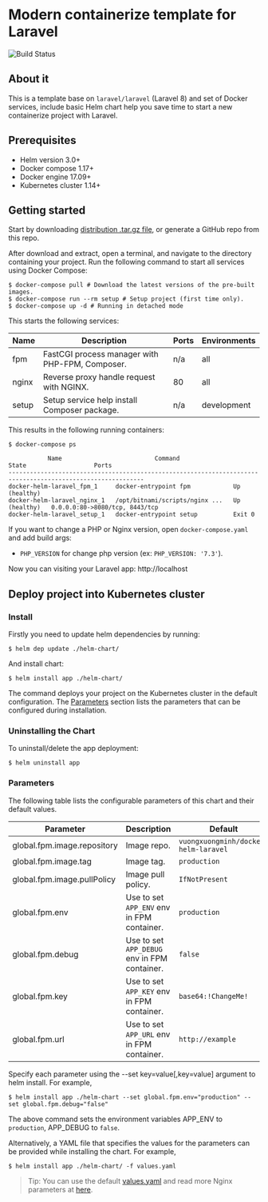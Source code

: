 # Modern containerize template for Laravel

![Build Status](https://github.com/vuongxuongminh/docker-helm-laravel/actions/workflows/ci.yaml/badge.svg)

## About it

This is a template base on `laravel/laravel` (Laravel 8) and set of Docker services, include basic Helm chart help you save time 
to start a new containerize project with Laravel.

## Prerequisites

+ Helm version 3.0+
+ Docker compose 1.17+
+ Docker engine 17.09+
+ Kubernetes cluster 1.14+

## Getting started

Start by downloading [distribution .tar.gz file](https://github.com/vuongxuongminh/docker-helm-laravel/releases), or generate a GitHub repo from this repo. 

After download and extract, open a terminal, and navigate to the directory containing your project. Run the following command to start all services using Docker Compose:

```shell script
$ docker-compose pull # Download the latest versions of the pre-built images.
$ docker-compose run --rm setup # Setup project (first time only).
$ docker-compose up -d # Running in detached mode
```

This starts the following services:

| Name          |           Description                                               | Ports | Environments |
|---------------|---------------------------------------------------------------------|------ |--------------|
| fpm           | FastCGI process manager with PHP-FPM, Composer.                     | n/a   | all          |
| nginx         | Reverse proxy handle request with NGINX.                            | 80    | all          |
| setup         | Setup service help install Composer package.                        | n/a   | development  |

This results in the following running containers:

```shell script
$ docker-compose ps

           Name                          Command                  State                   Ports             
------------------------------------------------------------------------------------------------------------
docker-helm-laravel_fpm_1     docker-entrypoint fpm            Up (healthy)                                 
docker-helm-laravel_nginx_1   /opt/bitnami/scripts/nginx ...   Up (healthy)   0.0.0.0:80->8080/tcp, 8443/tcp
docker-helm-laravel_setup_1   docker-entrypoint setup          Exit 0            
```

If you want to change a PHP or Nginx version, open `docker-compose.yaml` and add build args:

+ `PHP_VERSION` for change php version (ex: `PHP_VERSION: '7.3'`).

Now you can visiting your Laravel app: http://localhost

## Deploy project into Kubernetes cluster

### Install

Firstly you need to update helm dependencies by running:

```shell script
$ helm dep update ./helm-chart/
```

And install chart:

```shell script
$ helm install app ./helm-chart/
```

The command deploys your project on the Kubernetes cluster in the default configuration. The [Parameters](#parameters) section lists the parameters that can be configured during installation.

### Uninstalling the Chart

To uninstall/delete the app deployment:

```shell script
$ helm uninstall app
```

### Parameters

The following table lists the configurable parameters of this chart and their default values.

| Parameter                                    | Description                                                                                                                            | Default                                                                                   |
|----------------------------------------------|----------------------------------------------------------------------------------------------------------------------------------------|-------------------------------------------------------------------------------------------|
| global.fpm.image.repository                  | Image repo.                                                                                                                            | `vuongxuongminh/docker-helm-laravel`                                                      |
| global.fpm.image.tag                         | Image tag.                                                                                                                             | `production`                                                                              |
| global.fpm.image.pullPolicy                  | Image pull policy.                                                                                                                     | `IfNotPresent`                                                                            |
| global.fpm.env                               | Use to set `APP_ENV` env in FPM container.                                                                                             | `production`                                                                              |
| global.fpm.debug                             | Use to set `APP_DEBUG` env in FPM container.                                                                                           | `false`                                                                                   |
| global.fpm.key                               | Use to set `APP_KEY` env in FPM container.                                                                                             | `base64:!ChangeMe!`                                                                       |
| global.fpm.url                               | Use to set `APP_URL` env in FPM container.                                                                                             | `http://example`                                                                          |

Specify each parameter using the --set key=value[,key=value] argument to helm install. For example,

```shell script
$ helm install app ./helm-chart --set global.fpm.env="production" --set global.fpm.debug="false"
```

The above command sets the environment variables APP_ENV to `production`, APP_DEBUG to `false`.

Alternatively, a YAML file that specifies the values for the parameters can be provided while installing the chart. For example,

```shell script
$ helm install app ./helm-chart/ -f values.yaml
```

> Tip: You can use the default [values.yaml](/helm-chart/values.yaml) and read more Nginx parameters at [here](https://github.com/bitnami/charts/tree/master/bitnami/nginx).
